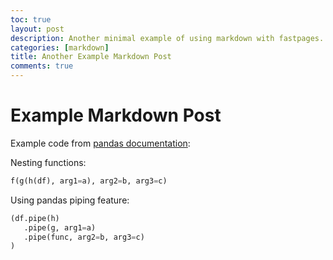 ```yaml
---
toc: true
layout: post
description: Another minimal example of using markdown with fastpages.
categories: [markdown]
title: Another Example Markdown Post
comments: true
---
```

# Example Markdown Post

Example code from [pandas documentation](https://pandas.pydata.org/docs/reference/api/pandas.DataFrame.pipe.html):

Nesting functions:
```python
f(g(h(df), arg1=a), arg2=b, arg3=c)
```

Using pandas piping feature:
```python
(df.pipe(h)
   .pipe(g, arg1=a)
   .pipe(func, arg2=b, arg3=c)
)  
```

